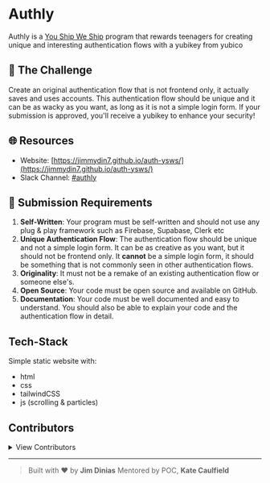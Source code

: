 # Authly

Authly is a [You Ship We Ship](https://ysws.hackclub.com) program that rewards teenagers for creating unique and interesting authentication flows with a yubikey from yubico 

## 🎯 The Challenge

Create an original authentication flow that is not frontend only, it actually saves and uses accounts. 
This authentication flow should be unique and it can be as wacky as you want, as long as it is not a simple login form. 
If your submission is approved, you'll receive a yubikey to enhance your security!

## 🌐 Resources

- Website: [https://jimmydin7.github.io/auth-ysws/](https://jimmydin7.github.io/auth-ysws/)
- Slack Channel: [#authly](https://hackclub.slack.com/archives/C0963JU3CSD)

## 📝 Submission Requirements

1. **Self-Written**: Your program must be self-written and should not use any plug & play framework such as Firebase, Supabase, Clerk etc
2. **Unique Authentication Flow**: The authentication flow should be unique and not a simple login form. It can be as creative as you want, but it should not be frontend only.
It **cannot** be a simple login form, it should be something that is not commonly seen in other authentication flows.
3. **Originality**: It must not be a remake of an existing authentication flow or someone else's.
4. **Open Source**: Your code must be open source and available on GitHub.
5. **Documentation**: Your code must be well documented and easy to understand. You should also be able to explain your code and the authentication flow in detail.


## Tech-Stack
Simple static website with:
- html
- css
- tailwindCSS
- js (scrolling & particles)

## Contributors
<details>
  <summary>View Contributors</summary>
  <ul>
    <li><a href="https://github.com/jimmydin7">jimmydin7</a> (main page + tutorials JSON)</li>
    <li><a href="https://github.com/Spacexplorer11">Spacexplorer11</a> (tutorials loading in Svelte)</li>
    <li><a href="https://github.com/twonfi">twonfi</a> (small typo)</li>
  </ul>
</details>


---

> Built with ❤️ by **Jim Dinias**
> Mentored by POC, **Kate Caulfield**
